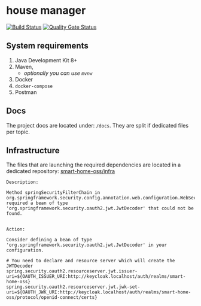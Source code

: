 # house manager

[![Build Status](https://travis-ci.com/smart-home-oss/house-manager.svg?branch=master)](https://travis-ci.com/smart-home-oss/house-manager)
[![Quality Gate Status](https://sonarcloud.io/api/project_badges/measure?project=smart-home-oss_house-manager&metric=alert_status)](https://sonarcloud.io/dashboard?id=smart-home-oss_house-manager)

## System requirements

1. Java Development Kit 8+
1. Maven, 
    - _optionally you can use `mvnw`_
1. Docker
1. `docker-compose`
1. Postman

## Docs

The project docs are located under: `/docs`. 
They are split if dedicated files per topic.

## Infrastructure

The files that are launching the required dependencies 
are located in a dedicated repository: [smart-home-oss/infra](https://github.com/smart-home-oss/infra)

```text
Description:

Method springSecurityFilterChain in org.springframework.security.config.annotation.web.configuration.WebSecurityConfiguration required a bean of type 'org.springframework.security.oauth2.jwt.JwtDecoder' that could not be found.


Action:

Consider defining a bean of type 'org.springframework.security.oauth2.jwt.JwtDecoder' in your configuration.
```

```properties
# You need to declare and resource server which will create the JWTDecoder
spring.security.oauth2.resourceserver.jwt.issuer-uri=${OAUTH_ISSUER_URI:http://keycloak.localhost/auth/realms/smart-home-oss}
spring.security.oauth2.resourceserver.jwt.jwk-set-uri=${OAUTH_JWK_URI:http://keycloak.localhost/auth/realms/smart-home-oss/protocol/openid-connect/certs}
```